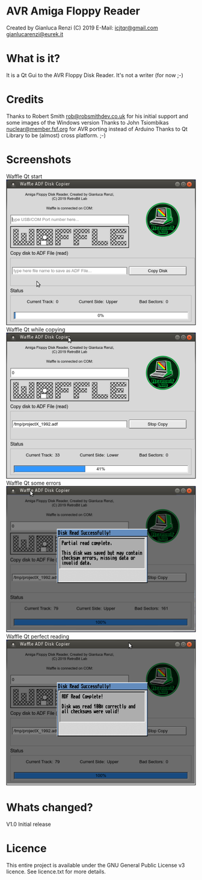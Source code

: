 # AVR Amiga Floppy Reader
Created by Gianluca Renzi (C) 2019
E-Mail:
<icjtqr@gmail.com>
<gianlucarenzi@eurek.it>

# What is it?
It is a Qt Gui to the AVR Floppy Disk Reader. It's not a writer (for now ;-)

# Credits
Thanks to Robert Smith <rob@robsmithdev.co.uk> for his initial support and some images of the Windows version
Thanks to John Tsiombikas <nuclear@member.fsf.org> for AVR porting instead of Arduino
Thanks to Qt Library to be (almost) cross platform. ;-)

# Screenshots
Waffle Qt start[![](AVRFloppyReaderQt/images/waffle-qt-start.png "Waffle Qt Start")](#features)
Waffle Qt while copying[![](AVRFloppyReaderQt/images/waffle-qt-while-copying.png "Waffle Qt While Copying")](#features)
Waffle Qt some errors[![](AVRFloppyReaderQt/images/waffle-qt-some-errors.png "Waffle Qt Some Errors")](#features)
Waffle Qt perfect reading[![](AVRFloppyReaderQt/images/waffle-qt-perfect-reading.png "Waffle Qt Perfect Reading")](#features)

# Whats changed?
V1.0 Initial release

# Licence
This entire project is available under the GNU General Public License v3 licence.
See licence.txt for more details.
